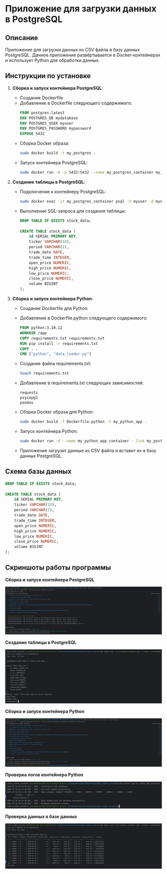 # Приложение для загрузки данных в PostgreSQL

## Описание

Приложение для загрузки данных из CSV файла в базу данных PostgreSQL. Данное приложение развёртывается в Docker-контейнерах и использует Python для обработки данных.

## Инструкции по установке

1. **Сборка и запуск контейнера PostgreSQL**:
   - Создание Dockerfile
   - Добавление в Dockerfile следующего содержимого:
     ```Dockerfile
     FROM postgres:latest
     ENV POSTGRES_DB mydatabase
     ENV POSTGRES_USER myuser
     ENV POSTGRES_PASSWORD mypassword
     EXPOSE 5432
     ```
   - Сборка Docker образа:
     ```sh
     sudo docker build -t my_postgres .
     ```
   - Запуск контейнера PostgreSQL:
     ```sh
     sudo docker run -d -p 5432:5432 --name my_postgres_container my_postgres
     ```

2. **Создание таблицы в PostgreSQL**:
   - Подключение к контейнеру PostgreSQL:
     ```sh
     sudo docker exec -it my_postgres_container psql -U myuser -d mydatabase
     ```
   - Выполнение SQL-запроса для создания таблицы:
     ```sql
     DROP TABLE IF EXISTS stock_data;

     CREATE TABLE stock_data (
         id SERIAL PRIMARY KEY,
         ticker VARCHAR(10),
         period VARCHAR(2),
         trade_date DATE,
         trade_time INTEGER,
         open_price NUMERIC,
         high_price NUMERIC,
         low_price NUMERIC,
         close_price NUMERIC,
         volume BIGINT
     );
     ```

3. **Сборка и запуск контейнера Python**:
   - Создание Dockerfile для Python
   - Добавление в Dockerfile.python следующего содержимого:
     ```Dockerfile
     FROM python:3.10.12
     WORKDIR /app
     COPY requirements.txt requirements.txt
     RUN pip install -r requirements.txt
     COPY . .
     CMD ["python", "data_loader.py"]
     ```
   - Создание файла requirements.txt:
     ```sh
     touch requirements.txt
     ```
   - Добавление в requirements.txt следующих зависимостей:
     ```plaintext
     requests
     psycopg2
     pandas
     ```
   - Сборка Docker образа для Python:
     ```sh
     sudo docker build -f Dockerfile.python -t my_python_app .
     ```
   - Запуск контейнера Python:
     ```sh
     sudo docker run -d --name my_python_app_container --link my_postgres_container:my_postgres_container my_python_app
     ```

   - Приложение загрузит данные из CSV файла и вставит их в базу данных PostgreSQL.


## Схема базы данных

```sql
DROP TABLE IF EXISTS stock_data;

CREATE TABLE stock_data (
    id SERIAL PRIMARY KEY,
    ticker VARCHAR(10),
    period VARCHAR(2),
    trade_date DATE,
    trade_time INTEGER,
    open_price NUMERIC,
    high_price NUMERIC,
    low_price NUMERIC,
    close_price NUMERIC,
    volume BIGINT
);
```

## Скриншоты работы программы
**Сборка и запуск контейнера PostgreSQL**

![screenshot](imgs/img.png)

**Создание таблицы в PostgreSQL**

![screenshot](imgs/img_1.png)

**Сборка и запуск контейнера Python**

![screenshot](imgs/img_2.png)

**Проверка логов контейнера Python**

![screenshot](imgs/img_3.png)

**Проверка данных в базе данных**

![screenshot](imgs/img_4.png)